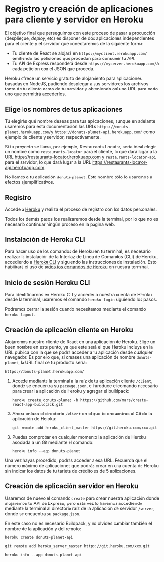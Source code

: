 
# Registro y creación de aplicaciones para cliente y servidor en Heroku

El objetivo final que perseguimos con este proceso de pasar a producción (despliegue, _deploy_, etc) es disponer de dos aplicaciones independientes para el cliente y el servidor que conectaremos de la siguiente forma:

- Tu cliente de React se alojará en `https://myclient.herokuapp.com/` emitiendo las peticiones que procedan para consumir tu API.
- Tu API de Express responderá desde `https://myserver.herokuapp.com/`a cada petición con el JSON que proceda.

Heroku ofrece un servicio gratuito de alojamiento para aplicaciones basadas en NodeJS, pudiendo desplegar a sus servidores los archivos tanto de tu cliente como de tu servidor y obteniendo así una URL para cada uno que permitirá accederlos.

## Elige los nombres de tus aplicaciones 

Tú elegirás qué nombre deseas para tus aplicaciones, aunque en adelante usaremos para esta documentación las URLs `https://donuts-planet.herokuapp.com/`y `https://donuts-planet-api.herokuapp.com/` como ejemplo de cliente y servidor, respectivamente. 

Si tu proyecto se llama, por ejemplo, Restaurants Locator, sería ideal elegir un nombre como `restaurants-locator` para el cliente, lo que dará lugar a la URL https://restaurants-locator.herokuapp.com y `restaurants-locator-api` para el servidor, lo que dará lugar a la URL https://restaurants-locator-api.herokuapp.com.

No llames a tu aplicación `donuts-planet`. Este nombre sólo lo usaremos a efectos ejemplificativos.

## Registro 

Accede a [Heroku](https://www.heroku.com/) y realiza el proceso de registro con los datos personales.

Todos los demás pasos los realizaremos desde la terminal, por lo que no es necesario continuar ningún proceso en la página web.

## Instalación de Heroku CLI

Para hacer uso de los comandos de Heroku en tu terminal, es necesario realizar la instalación de la Interfaz de Línea de Comandos (CLI) de Heroku, accediendo a [Heroku CLI](https://devcenter.heroku.com/articles/heroku-cli) y siguiendo las instrucciones de instalación. 
Esto habilitará el uso de [todos los comandos de Heroku](https://devcenter.heroku.com/articles/heroku-cli-commands) en nuestra terminal.

## Inicio de sesión Heroku CLI

Para identificarnos en Heroku CLI y acceder a nuestra cuenta de Heroku desde la terminal, usaremos el comando `heroku login` siguiendo los pasos. 

Podremos cerrar la sesión cuando necesitemos mediante el comando `heroku logout`.

## Creación de aplicación cliente en Heroku

Alojaremos nuestro cliente de React en una aplicación de Heroku. Elige un buen nombre en este punto, ya que este será el que Heroku incluya en la URL pública con la que se podrá acceder a tu aplicación desde cualquier navegador. Es por ello que, si creases una aplicación de nombre `donuts-planet`, la URL final de tu producto sería:

    https://donuts-planet.herokuapp.com/
    
1. Accede mediante la terminal a la raíz de tu aplicación cliente `/client`, donde se encuentra su `package.json`, e introduce el comando necesario para crear la aplicación de Heroku y agregar el buildpack:

   ````
   heroku create donuts-planet -b https://github.com/mars/create-react-app-buildpack.git
   ````

2. Ahora enlaza el directorio `/client` en el que te encuentras al Git de la aplicación de Heroku:

   ````
   git remote add heroku_client_master https://git.heroku.com/xxx.git
   ````

3. Puedes comprobar en cualquier momento la aplicación de Heroku asociada a un Git mediante el comando:

   ````
   heroku info --app donuts-planet
   ````
 
Una vez hayas procedido, podrás acceder a esa URL. Recuerda que el número máximo de aplicaciones que podrás crear en una cuenta de Heroku sin indicar los datos de tu tarjeta de crédito es de 5 aplicaciones.

## Creación de aplicación servidor en Heroku

Usaremos de nuevo el comando `create` para crear nuestra aplicación donde alojaremos tu API de Express, pero esta vez lo haremos accediendo mediante la terminal al directorio raíz de la aplicación de servidor `/server`, donde se encuentra su `package.json`. 

En este caso no es necesario Buildpack, y no olvides cambiar también el nombre de la aplicación y del remoto: 

    heroku create donuts-planet-api
    
    git remote add heroku_server_master https://git.heroku.com/xxx.git
    
    heroku info --app donuts-planet-api
    
